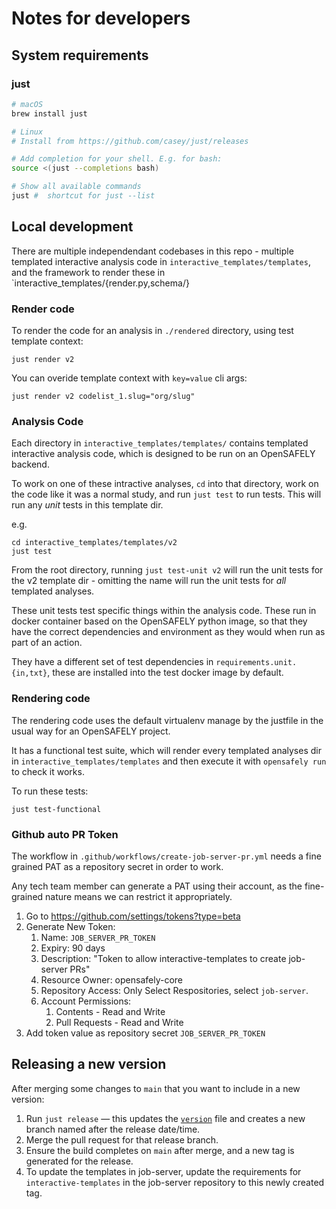 # Notes for developers

## System requirements

### just

```sh
# macOS
brew install just

# Linux
# Install from https://github.com/casey/just/releases

# Add completion for your shell. E.g. for bash:
source <(just --completions bash)

# Show all available commands
just #  shortcut for just --list
```


## Local development

There are multiple independendant codebases in this repo - multiple templated
interactive analysis code in `interactive_templates/templates`, and the
framework to render these in `interactive_templates/{render.py,schema/}


### Render code

To render the code for an analysis in `./rendered` directory, using test
template context:

```
just render v2
```

You can overide template context with `key=value` cli args:

```
just render v2 codelist_1.slug="org/slug"
```



### Analysis Code

Each directory in `interactive_templates/templates/` contains templated
interactive analysis code, which is designed to be run on an OpenSAFELY
backend.

To work on one of these intractive analyses, `cd` into that directory,
work on the code like it was a normal study, and run `just test` to run tests.
This will run any *unit* tests in this template dir.

e.g.

```
cd interactive_templates/templates/v2
just test
```

From the root directory, running `just test-unit v2` will run the unit tests
for the v2 template dir - omitting the name will run the unit tests for *all*
templated analyses.

These unit tests test specific things within the analysis code. These run in
docker container based on the OpenSAFELY python image, so that they have the
correct dependencies and environment as they would when run as part of an
action.

They have a different set of test dependencies in `requirements.unit.{in,txt}`,
these are installed into the test docker image by default.



### Rendering code

The rendering code uses the default virtualenv manage by the justfile in the usual way for an OpenSAFELY project.

It has a functional test suite, which will render every templated analyses dir
in `interactive_templates/templates` and then execute it with `opensafely run`
to check it works.

To run these tests:

```
just test-functional
```


### Github auto PR Token

The workflow in `.github/workflows/create-job-server-pr.yml` needs a fine
grained PAT as a repository secret in order to work.

Any tech team member can generate a PAT using their account, as the
fine-grained nature means we can restrict it appropriately.

1. Go to https://github.com/settings/tokens?type=beta
1. Generate New Token:
    1. Name: `JOB_SERVER_PR_TOKEN`
    1. Expiry: 90 days
    1. Description: "Token to allow interactive-templates to create job-server PRs"
    1. Resource Owner: opensafely-core
    1. Repository Access: Only Select Respositories, select `job-server`.
    1. Account Permissions:
        1. Contents - Read and Write
        1. Pull Requests - Read and Write
1. Add token value as repository secret `JOB_SERVER_PR_TOKEN`

## Releasing a new version

After merging some changes to `main` that you want to include in a new version:

1. Run `just release` — this updates the [`version`](version) file and
   creates a new branch named after the release date/time.
1. Merge the pull request for that release branch.
1. Ensure the build completes on `main` after merge,
   and a new tag is generated for the release.
1. To update the templates in job-server, update the requirements for
   `interactive-templates` in the job-server repository to this newly created tag.
